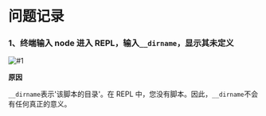 # 问题记录

### 1、终端输入 node 进入 REPL，输入`__dirname`，显示其未定义

![#1](https://cdn.nlark.com/yuque/0/2023/png/1736548/1674788193963-27ac3f83-2a4b-41f3-b260-6bff217de11b.png)

**原因**

`__dirname`表示'该脚本的目录'。在 REPL 中，您没有脚本。因此，`__dirname`不会有任何真正的意义。
